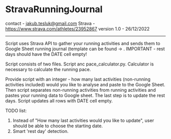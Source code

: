 # StravaRunningJournal

contact - jakub.tesluk@gmail.com
Strava - https://www.strava.com/athletes/23952867
version 1.0 - 26/12/2022
________________________
Script uses Strava API to gather your running activities and sends them to Google Sheet running journal (template can
be found -> .
IMPORTANT - rest days should have the DATE cell empty!

Script consists of two files. Script anc pace_calculator.py. Calculator is necessary to calculate the running pace.

Provide script with an integer - how many last activities (non-running activities included) would you like to analyse
and paste to the Google Sheet. Then script separates non-running activities from running activities and pastes your
running data to Google sheet. The last step is to update the rest days. Script updates all rows with DATE cell empty.

TODO list:
1. Instead of "How many last activities would you like to update", user should be able to choose the starting date.
2. Smart 'rest day' detection.

